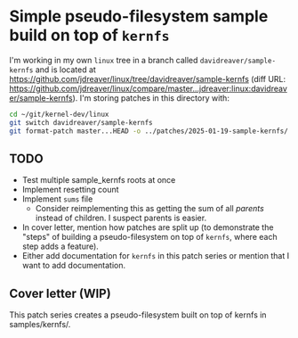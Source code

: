 # Simple pseudo-filesystem sample build on top of `kernfs`

I'm working in my own `linux` tree in a branch called `davidreaver/sample-kernfs` and is located at <https://github.com/jdreaver/linux/tree/davidreaver/sample-kernfs> (diff URL: <https://github.com/jdreaver/linux/compare/master...jdreaver:linux:davidreaver/sample-kernfs>). I'm storing patches in this directory with:

```sh
cd ~/git/kernel-dev/linux
git switch davidreaver/sample-kernfs
git format-patch master...HEAD -o ../patches/2025-01-19-sample-kernfs/
```

## TODO

- Test multiple sample_kernfs roots at once
- Implement resetting count
- Implement `sums` file
  - Consider reimplementing this as getting the sum of all _parents_ instead of children. I suspect parents is easier.
- In cover letter, mention how patches are split up (to demonstrate the "steps" of building a pseudo-filesystem on top of `kernfs`, where each step adds a feature).
- Either add documentation for `kernfs` in this patch series or mention that I want to add documentation.

## Cover letter (WIP)

This patch series creates a pseudo-filesystem built on top of kernfs in
samples/kernfs/.

